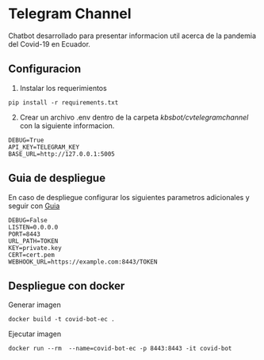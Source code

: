 # Telegram Channel
Chatbot desarrollado para presentar informacion util acerca de la pandemia del Covid-19 en Ecuador.


## Configuracion

1. Instalar los requerimientos

```shell script
pip install -r requirements.txt
```

2. Crear un archivo .env dentro de la carpeta *kbsbot/cvtelegramchannel* con la siguiente informacion.

```
DEBUG=True
API_KEY=TELEGRAM_KEY
BASE_URL=http://127.0.0.1:5005
```
 

## Guia de despliegue

En caso de despliegue configurar los siguientes parametros adicionales y seguir con [Guia](https://github.com/python-telegram-bot/python-telegram-bot/wiki/Webhooks)

```
DEBUG=False
LISTEN=0.0.0.0
PORT=8443
URL_PATH=TOKEN
KEY=private.key
CERT=cert.pem
WEBHOOK_URL=https://example.com:8443/TOKEN
```

## Despliegue con docker

Generar imagen 
```
docker build -t covid-bot-ec .
```

Ejecutar imagen

```
docker run --rm  --name=covid-bot-ec -p 8443:8443 -it covid-bot
```

